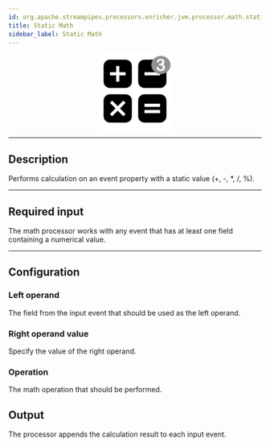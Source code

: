 ```yaml
---
id: org.apache.streampipes.processors.enricher.jvm.processor.math.staticmathop
title: Static Math
sidebar_label: Static Math
---
```


<!--
  ~ Licensed to the Apache Software Foundation (ASF) under one or more
  ~ contributor license agreements.  See the NOTICE file distributed with
  ~ this work for additional information regarding copyright ownership.
  ~ The ASF licenses this file to You under the Apache License, Version 2.0
  ~ (the "License"); you may not use this file except in compliance with
  ~ the License.  You may obtain a copy of the License at
  ~
  ~    http://www.apache.org/licenses/LICENSE-2.0
  ~
  ~ Unless required by applicable law or agreed to in writing, software
  ~ distributed under the License is distributed on an "AS IS" BASIS,
  ~ WITHOUT WARRANTIES OR CONDITIONS OF ANY KIND, either express or implied.
  ~ See the License for the specific language governing permissions and
  ~ limitations under the License.
  ~
  -->



<p align="center"> 
    <img src="/img/pipeline-elements/org.apache.streampipes.processors.enricher.jvm.processor.math.staticmathop/icon.png" width="150px;" class="pe-image-documentation"/>
</p>

***

## Description

Performs calculation on an event property with a static value (+, -, *, /, %).

***

## Required input
The math processor works with any event that has at least one field containing a numerical value.

***

## Configuration

### Left operand
The field from the input event that should be used as the left operand.

### Right operand value
Specify the value of the right operand.

### Operation
The math operation that should be performed.

## Output
The processor appends the calculation result to each input event.